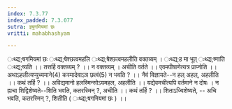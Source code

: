```yaml
---
index: 7.3.77
index_padded: 7.3.077
sutra: इषुगमियमां छः
vritti: mahabhashyam

---
```

 ःथ्द्य;षगमियमां छः ःथ्द्य;षेश्छत्वमहलि ःथ्द्य;षेश्छत्वमहलीति वक्तव्यम् । ःथ्द्य;ह मा भूत् ःथ्द्य;ष्णाति ःथ्द्य;ष्यति ।। तत्तर्हि वक्तव्यम् ? ।। न वक्तव्यम् । अचीति वर्तते ।। एवमपीषाणेत्यत्र प्राप्नोति ।। अथाऽहलीत्यप्युच्यमाने(4) कस्मादेवाऽत्र छत्वं(5) न भवति ? ।। नैवं विज्ञायते--न हल् अहल्, अहलीति ।। कथं तर्हि ? ।। अविद्यमानो हलस्मिन्सोऽयमहल, अहलीति ।। यद्येवमचीत्यपि वर्तमाने न दोषः । न ह्यचा शिद्विशेष्यते--शिति भवति, कतरस्मिन् ?, अचीति ।। कथं तर्हि ? ।। शिताऽज्विशेष्यते, -- अचि भवति, कतरस्मिन् ?, शितीति ( ःथ्द्य;षगमियमां छः ) ।। 